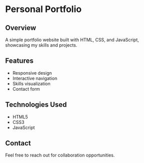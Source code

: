 # Personal Portfolio

## Overview
A simple portfolio website built with HTML, CSS, and JavaScript, showcasing my skills and projects.

## Features
- Responsive design
- Interactive navigation
- Skills visualization
- Contact form

## Technologies Used
- HTML5
- CSS3
- JavaScript

## Contact
Feel free to reach out for collaboration opportunities.

